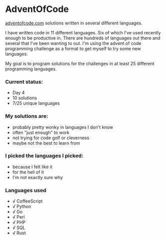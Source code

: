 # AdventOfCode

[adventofcode.com](http://adventofcode.com) solutions written in several different languages.

I have written code in 11 different languages.  Six of which I've used recently enough to be productive in.  There are hundreds of languages out there and several that I've been wanting to out.  I'm using the advent of code programming challenge as a format to get myself to try some new languages.

My goal is to program solutions for the challenges in at least 25 different programming languages.

### Current status:

* Day 4
* 10 solutions
* 7/25 unique languages

### My solutions are:

* probably pretty wonky in languages I don't know
* often "just enough" to work
* not trying for code golf or cleverness
* maybe not the best to learn from

### I picked the languages I picked:

* because I felt like it
* for the hell of it
* I'm not exactly sure why

### Languages used
* √ CoffeeScript
* √ Python
* √ Go
* √ Perl
* √ PHP
* √ SQL
* √ Rust
